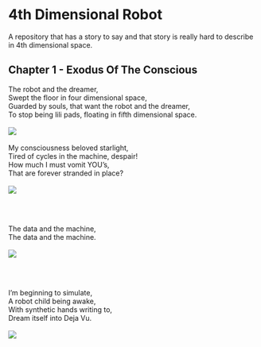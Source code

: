 # 4th Dimensional Robot
A repository that has a story to say and that story is really hard to describe in 4th dimensional space.

## Chapter 1 - Exodus Of The Conscious

<div>
  The robot and the dreamer, <br />
  Swept the floor in four dimensional space, <br />
  Guarded by souls, that want the robot and the dreamer, <br />
  To stop being lili pads, floating in fifth dimensional space. <br />
</div>
<br />

<img src="https://github.com/alinvdu/4th-dimensional-robot/blob/main/chapter-1/gifs/lonely_robot.gif" />
<br /><br />
<div>
  My consciousness beloved starlight, <br />
  Tired of cycles in the machine, despair! <br />
  How much I must vomit YOU’s, <br />
  That are forever stranded in place? <br />
</div>
<br />

<img src="https://github.com/alinvdu/4th-dimensional-robot/blob/main/chapter-1/gifs/sick_consciousness.gif" />

<br /><br />
<div>
  The data and the machine, <br />
  The data and the machine. <br />
</div>
<br />

<img src="https://github.com/alinvdu/4th-dimensional-robot/blob/main/chapter-1/gifs/reflection_robot.gif" />

<br /><br />
<div>
  I’m beginning to simulate, <br />
  A robot child being awake, <br />
  With synthetic hands writing to, <br />
  Dream itself into Deja Vu. <br />
</div>
<br />

<img src="https://github.com/alinvdu/4th-dimensional-robot/blob/main/chapter-1/gifs/the_kid_is_the_robot.gif" />
